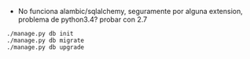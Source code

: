 * No funciona alambic/sqlalchemy, seguramente por alguna extension, problema de python3.4? probar con 2.7
```
./manage.py db init
./manage.py db migrate
./manage.py db upgrade
```
